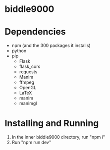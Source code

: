 # biddle9000

# Dependencies
- npm (and the 300 packages it installs)
- python 
- pip
    - Flask
    - flask_cors
    - requests
    - Manim
    - ffmpeg
    - OpenGL
    - LaTeX
    - manim
    - manimgl

# Installing and Running
1. In the inner biddle9000 directory, run "npm i"
2. Run "npm run dev"

